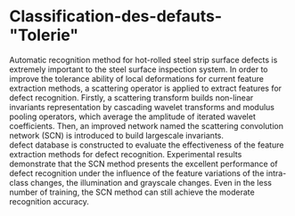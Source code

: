 # Classification-des-defauts-"Tolerie"

Automatic recognition method for hot-rolled steel strip surface defects is extremely important to the
steel surface inspection system. In order to improve the tolerance ability of local deformations for current
feature extraction methods, a scattering operator is applied to extract features for defect recognition.
Firstly, a scattering transform builds non-linear invariants representation by cascading wavelet transforms
and modulus pooling operators, which average the amplitude of iterated wavelet coefficients. Then,
an improved network named the scattering convolution network (SCN) is introduced to build largescale invariants.  
defect database is constructed to evaluate the effectiveness of the feature extraction methods for defect
recognition. Experimental results demonstrate that the SCN method presents the excellent performance
of defect recognition under the influence of the feature variations of the intra-class changes, the illumination and grayscale changes. Even in the less number of training, the SCN method can still achieve the
moderate recognition accuracy.
